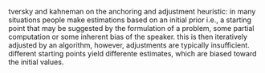 tversky and kahneman on the anchoring and adjustment heuristic: in many situations people make estimations based on an initial prior i.e., a starting point that may be suggested by the formulation of a problem, some partial computation or some inherent bias of the speaker. this is then iteratively adjusted by an algorithm, however, adjustments are typically insufficient. different starting points yield differente estimates, which are biased toward the initial values. 
